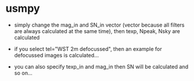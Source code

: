 # usmpy

- simply change the mag_in and SN_in vector (vector because all filters are always calculated at the same time), then texp, Npeak, Nsky are calculated

- if you select tel="WST 2m defocussed", then an example for defocussed images is calculated...

- you can also specify texp_in and mag_in then SN will be calculated and so on...

